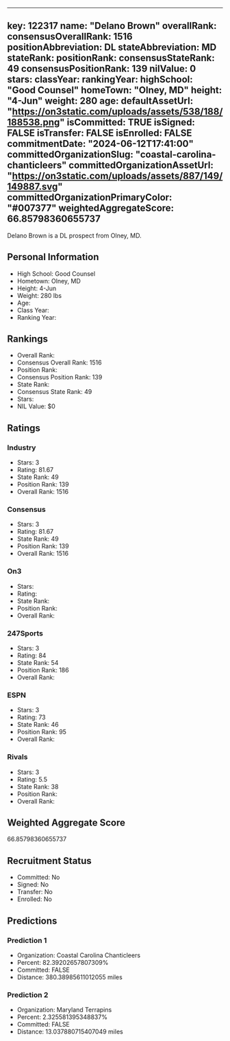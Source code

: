---
  key: 122317
  name: "Delano Brown"
  overallRank: 
  consensusOverallRank: 1516
  positionAbbreviation: DL
  stateAbbreviation: MD
  stateRank: 
  positionRank: 
  consensusStateRank: 49
  consensusPositionRank: 139
  nilValue: 0
  stars: 
  classYear: 
  rankingYear: 
  highSchool: "Good Counsel"
  homeTown: "Olney, MD"
  height: "4-Jun"
  weight: 280
  age: 
  defaultAssetUrl: "https://on3static.com/uploads/assets/538/188/188538.png"
  isCommitted: TRUE
  isSigned: FALSE
  isTransfer: FALSE
  isEnrolled: FALSE
  commitmentDate: "2024-06-12T17:41:00"
  committedOrganizationSlug: "coastal-carolina-chanticleers"
  committedOrganizationAssetUrl: "https://on3static.com/uploads/assets/887/149/149887.svg"
  committedOrganizationPrimaryColor: "#007377"
  weightedAggregateScore: 66.85798360655737
  ---
  
  Delano Brown is a DL prospect from Olney, MD.
  
  ## Personal Information
  - High School: Good Counsel
  - Hometown: Olney, MD
  - Height: 4-Jun
  - Weight: 280 lbs
  - Age: 
  - Class Year: 
  - Ranking Year: 
  
  ## Rankings
  - Overall Rank: 
  - Consensus Overall Rank: 1516
  - Position Rank: 
  - Consensus Position Rank: 139
  - State Rank: 
  - Consensus State Rank: 49
  - Stars: 
  - NIL Value: $0
  
  ## Ratings
  
  ### Industry
  - Stars: 3
  - Rating: 81.67
  - State Rank: 49
  - Position Rank: 139
  - Overall Rank: 1516
  
  ### Consensus
  - Stars: 3
  - Rating: 81.67
  - State Rank: 49
  - Position Rank: 139
  - Overall Rank: 1516
  
  ### On3
  - Stars: 
  - Rating: 
  - State Rank: 
  - Position Rank: 
  - Overall Rank: 
  
  ### 247Sports
  - Stars: 3
  - Rating: 84
  - State Rank: 54
  - Position Rank: 186
  - Overall Rank: 
  
  ### ESPN
  - Stars: 3
  - Rating: 73
  - State Rank: 46
  - Position Rank: 95
  - Overall Rank: 
  
  ### Rivals
  - Stars: 3
  - Rating: 5.5
  - State Rank: 38
  - Position Rank: 
  - Overall Rank: 
  
  ## Weighted Aggregate Score
  66.85798360655737
  
  ## Recruitment Status
  - Committed: No
  - Signed: No
  - Transfer: No
  - Enrolled: No
  
  
  
  ## Predictions
  
  ### Prediction 1
  - Organization: Coastal Carolina Chanticleers
  - Percent: 82.39202657807309%
  - Committed: FALSE
  - Distance: 380.38985611012055 miles
  
  ### Prediction 2
  - Organization: Maryland Terrapins
  - Percent: 2.325581395348837%
  - Committed: FALSE
  - Distance: 13.037880715407049 miles
  